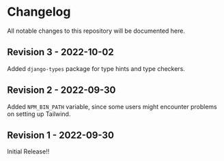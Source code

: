 # Changelog
All notable changes to this repository will be documented here.

## Revision 3 - 2022-10-02
Added `django-types` package for type hints and type checkers.

## Revision 2 - 2022-09-30
Added `NPM_BIN_PATH` variable, since some users might encounter problems on setting up Tailwind.

## Revision 1 - 2022-09-30
Initial Release!!
